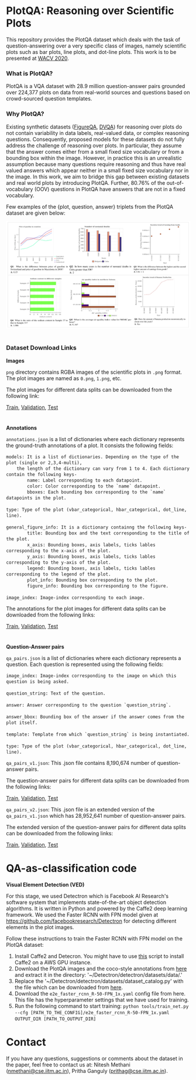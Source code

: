 # PlotQA: Reasoning over Scientific Plots
This repository provides the PlotQA dataset which deals with the task of question-answering over a very specific class of images, namely scientific plots such as bar plots, line plots, and dot-line plots. This work is to be presented at <a href="https://wacv20.wacv.net/" target="_blank">WACV 2020</a>.

<!--
This repository provides the dataset described in the paper:

**[PlotQA: Reasoning over Scientific Plots](https://arxiv.org/pdf/1909.00997.pdf)**
 <br>
 <a href="https://gangulypritha.github.io/" target="_blank">Pritha Ganguly</a>,
 <a href="https://niteshmethani.github.io/" target="_blank">Nitesh Methani</a>,
<a href="https://www.cse.iitm.ac.in/~miteshk/" target="_blank">Mitesh Khapra</a>,
<a href="http://www.cse.iitm.ac.in/~pratyush/" target="_blank">Pratyush Kumar</a>


This paper deals with the task of question-answering over a very specific class of images, namely scientific plots such as bar plots, line plots, and dot-line plots. This work is to be presented at <a href="https://wacv20.wacv.net/" target="_blank">WACV 2020</a>.
-->


### What is PlotQA?
PlotQA is a VQA dataset with 28.9 million question-answer pairs grounded over 224,377 plots on data from real-world sources and questions based on crowd-sourced question templates. 

### Why PlotQA?
Existing synthetic datasets ([FigureQA](https://arxiv.org/pdf/1710.07300.pdf), [DVQA](https://arxiv.org/pdf/1801.08163.pdf)) for reasoning over plots do not contain variability in data labels, real-valued data, or complex reasoning questions. Consequently, proposed models for these datasets do not fully address the challenge of reasoning over plots. In particular, they assume that the answer comes either from a small fixed size vocabulary or from a bounding box within the image. However, in practice this is an unrealistic assumption because many questions require reasoning and thus have real valued answers which appear neither in a small fixed size vocabulary nor in the image. In this work, we aim to bridge this gap between existing datasets and real world plots by introducing PlotQA. Further, 80.76% of the out-of-vocabulary (OOV) questions in PlotQA have answers that are not in a fixed vocabulary.

<!-- To know more about PlotQA, read our full paper [here](https://arxiv.org/pdf/1909.00997.pdf). -->

Few examples of the {plot, question, answer} triplets from the PlotQA dataset are given below:

<p float="center">
	<!--- <img src="images/sample_images.png" width="400" /> --->
	<img src="images/sample_images.png" />
</p>

#

### Dataset Download Links

**Images**

`png` directory contains RGBA images of the scientific plots in `.png` format. The plot images are named as `0.png`, `1.png`, etc.

The plot images for different data splits can be downloaded from the following link:

[Train](https://drive.google.com/file/d/1AYuaPX-Lx7T0GZvnsPgN11Twq2FZbWXL/view?usp=sharing), [Validation](https://drive.google.com/file/d/1i74NRCEb-x44xqzAovuglex5d583qeiF/view?usp=sharing), [Test](https://drive.google.com/file/d/1D_WPUy91vOrFl6cJUkE55n3ZuB6Qrc4u/view?usp=sharing)

#
**Annotations**

`annotations.json` is a list of dictionaries where each dictionary represents the ground-truth annotations of a plot.
It consists the following fields:
```
models: It is a list of dictionaries. Depending on the type of the plot (single or 2,3,4-multi), 
	the length of the dictionary can vary from 1 to 4. Each dictionary contain the following keys-
		name: Label corresponding to each datapoint.
		color: Color corresponding to the `name` datapoint.
		bboxes: Each bounding box corresponding to the `name` datapoints in the plot.

type: Type of the plot (vbar_categorical, hbar_categorical, dot_line, line).

general_figure_info: It is a dictionary containng the following keys-
		title: Bounding box and the text corresponding to the title of the plot.
		x_axis: Bounding boxes, axis labels, ticks lables corresponding to the x-axis of the plot.
		y_axis: Bounding boxes, axis labels, ticks lables corresponding to the y-axis of the plot.
		legend: Bounding boxes, axis labels, ticks lables corresponding to the legend of the plot.
		plot_info: Bounding box corresponding to the plot.
		figure_info: Bounding box corresponding to the figure.
	
image_index: Image-index corresponding to each image.
```

The annotations for the plot images for different data splits can be downloaded from the following links:

[Train](https://drive.google.com/file/d/1VzWwxBVrlep17BGZU17GpLuGpwjyWbzq/view?usp=sharing), [Validation](https://drive.google.com/file/d/1CCp1tvMd62LfBrWa6pRdb1lpg68A2yFw/view?usp=sharing), [Test](https://drive.google.com/file/d/1ikiPqkDgxNilYsU5hbK03T4_x2eDmopP/view?usp=sharing)

#
**Question-Answer pairs**

`qa_pairs.json` is a list of dictionaries where each dictionary represents a question. Each question is represented using the following fields:
```
image_index: Image-index corresponding to the image on which this question is being asked.

question_string: Text of the question.

answer: Answer corresponding to the question `question_string`.

answer_bbox: Bounding box of the answer if the answer comes from the plot itself.

template: Template from which `question_string` is being instantiated.

type: Type of the plot (vbar_categorical, hbar_categorical, dot_line, line).
```

`qa_pairs_v1.json`: This .json file contains 8,190,674 number of question-answer pairs. 

The question-answer pairs for different data splits can be downloaded from the following links:

[Train](https://drive.google.com/file/d/1bBSUutd-Die27ZH3QTMVhBjW9l5hAwrr/view?usp=sharing), [Validation](https://drive.google.com/file/d/1yUjF_9Jgx720Kffef4_JDRt7lTHQZlKH/view?usp=sharing), [Test](https://drive.google.com/file/d/1pKujAjE4yMpSJ8gEQWIxdEyGkorJHeFm/view?usp=sharing)

`qa_pairs_v2.json`: This .json file is an extended version of the `qa_pairs_v1.json` which has 28,952,641 number of question-answer pairs.

The extended version of the question-answer pairs for different data splits can be downloaded from the following links:

[Train](https://drive.google.com/file/d/1UNvkdq1YJD_ne6D3zbWtoQij37AtfpNp/view?usp=sharing), [Validation](https://drive.google.com/file/d/1y9RwXSye2hnX0e2IlfSK34ESbeVblhH_/view?usp=sharing), [Test](https://drive.google.com/file/d/1OQBkoe_dpvFs-jnWAdRdxzh1-hgNd9bO/view?usp=sharing)

#
# QA-as-classification code
**Visual Element Detection (VED)**

For this stage, we used Detectron which is Facebook AI Research's software system that implements state-of-the-art object detection algorithms. It is written in Python and powered by the Caffe2 deep learning framework. We used the Faster RCNN with FPN model given at https://github.com/facebookresearch/Detectron for detecting different elements in the plot images.

Follow these instructions to train the Faster RCNN with FPN model on the PlotQA dataset:
1. Install Caffe2 and Detecron. You might have to use [this](https://drive.google.com/file/d/1uk8qqzcvLV7fWQ6EcavVBb0BYXxPGf5U/view?usp=sharing) script to install Caffe2 on a AWS GPU instance.
2. Download the PlotQA images and the coco-style annotations from [here]() and extract it in the directory: '~/Detectron/detectron/datasets/data/.'
3. Replace the '~/Detectron/detectron/datasets/dataset_catalog.py' with the file which can be downloaded from [here]().
4. Download the `e2e_faster_rcnn_R-50-FPN_1x.yaml` config file from here. This file has the hyperparameter settings that we have used for training.
5. Run the following command to start training:
`python tools/train_net.py --cfg [PATH_TO_THE_CONFIG]/e2e_faster_rcnn_R-50-FPN_1x.yaml  OUTPUT_DIR [PATH_TO_OUTPUT_DIR]`

#
# Contact
If you have any questions, suggestions or comments about the dataset in the paper, feel free to contact us at:
Nitesh Methani (nmethani@cse.iitm.ac.in), Pritha Ganguly (prithag@cse.iitm.ac.in).

<!---
The annotations expand to about 800 MB.

Please cite the following if you use the PlotQA dataset in your work:
```
@inproceedings{kafle2018dvqa,
  title={DVQA: Understanding Data Visualizations via Question Answering},
  author={Kafle, Kushal and Cohen, Scott and Price, Brian and Kanan, Christopher},
  booktitle={CVPR},
  year={2018}
}
```
--->
